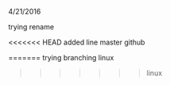 4/21/2016

trying rename

<<<<<<< HEAD
added line master github


=======
trying branching linux
>>>>>>> linux
